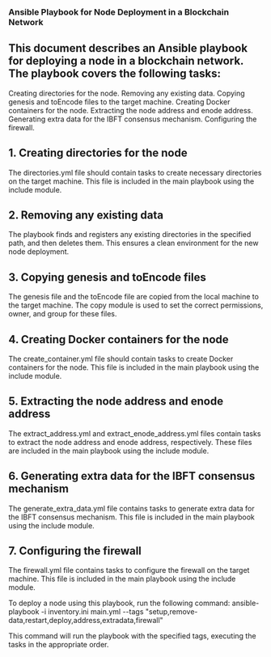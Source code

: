 

### Ansible Playbook for Node Deployment in a Blockchain Network
## This document describes an Ansible playbook for deploying a node in a blockchain network. The playbook covers the following tasks:

Creating directories for the node.
Removing any existing data.
Copying genesis and toEncode files to the target machine.
Creating Docker containers for the node.
Extracting the node address and enode address.
Generating extra data for the IBFT consensus mechanism.
Configuring the firewall.

## 1. Creating directories for the node
The directories.yml file should contain tasks to create necessary directories on the target machine. This file is included in the main playbook using the include module.

## 2. Removing any existing data
The playbook finds and registers any existing directories in the specified path, and then deletes them. This ensures a clean environment for the new node deployment.

## 3. Copying genesis and toEncode files
The genesis file and the toEncode file are copied from the local machine to the target machine. The copy module is used to set the correct permissions, owner, and group for these files.

## 4. Creating Docker containers for the node
The create_container.yml file should contain tasks to create Docker containers for the node. This file is included in the main playbook using the include module.

## 5. Extracting the node address and enode address
The extract_address.yml and extract_enode_address.yml files contain tasks to extract the node address and enode address, respectively. These files are included in the main playbook using the include module.

## 6. Generating extra data for the IBFT consensus mechanism
The generate_extra_data.yml file contains tasks to generate extra data for the IBFT consensus mechanism. This file is included in the main playbook using the include module.

## 7. Configuring the firewall
The firewall.yml file contains tasks to configure the firewall on the target machine. This file is included in the main playbook using the include module.


To deploy a node using this playbook, run the following command:
    ansible-playbook -i inventory.ini main.yml --tags "setup,remove-data,restart,deploy,address,extradata,firewall"

This command will run the playbook with the specified tags, executing the tasks in the appropriate order.
